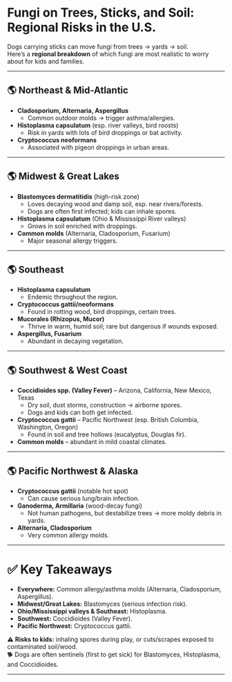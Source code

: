 # Fungi on Trees, Sticks, and Soil: Regional Risks in the U.S.

Dogs carrying sticks can move fungi from trees → yards → soil.  
Here’s a **regional breakdown** of which fungi are most realistic to worry about for kids and families.

---

## 🌎 Northeast & Mid-Atlantic
- **Cladosporium, Alternaria, Aspergillus**  
  - Common outdoor molds → trigger asthma/allergies.
- **Histoplasma capsulatum** (esp. river valleys, bird roosts)  
  - Risk in yards with lots of bird droppings or bat activity.
- **Cryptococcus neoformans**  
  - Associated with pigeon droppings in urban areas.

---

## 🌎 Midwest & Great Lakes
- **Blastomyces dermatitidis** (high-risk zone)  
  - Loves decaying wood and damp soil, esp. near rivers/forests.  
  - Dogs are often first infected; kids can inhale spores.  
- **Histoplasma capsulatum** (Ohio & Mississippi River valleys)  
  - Grows in soil enriched with droppings.  
- **Common molds** (Alternaria, Cladosporium, Fusarium)  
  - Major seasonal allergy triggers.

---

## 🌎 Southeast
- **Histoplasma capsulatum**  
  - Endemic throughout the region.  
- **Cryptococcus gattii/neoformans**  
  - Found in rotting wood, bird droppings, certain trees.  
- **Mucorales (Rhizopus, Mucor)**  
  - Thrive in warm, humid soil; rare but dangerous if wounds exposed.  
- **Aspergillus, Fusarium**  
  - Abundant in decaying vegetation.

---

## 🌎 Southwest & West Coast
- **Coccidioides spp. (Valley Fever)** – Arizona, California, New Mexico, Texas  
  - Dry soil, dust storms, construction → airborne spores.  
  - Dogs and kids can both get infected.  
- **Cryptococcus gattii** – Pacific Northwest (esp. British Columbia, Washington, Oregon)  
  - Found in soil and tree hollows (eucalyptus, Douglas fir).  
- **Common molds** – abundant in mild coastal climates.

---

## 🌎 Pacific Northwest & Alaska
- **Cryptococcus gattii** (notable hot spot)  
  - Can cause serious lung/brain infection.  
- **Ganoderma, Armillaria** (wood-decay fungi)  
  - Not human pathogens, but destabilize trees → more moldy debris in yards.  
- **Alternaria, Cladosporium**  
  - Very common allergy molds.

---

# ✅ Key Takeaways
- **Everywhere:** Common allergy/asthma molds (Alternaria, Cladosporium, Aspergillus).  
- **Midwest/Great Lakes:** Blastomyces (serious infection risk).  
- **Ohio/Mississippi valleys & Southeast:** Histoplasma.  
- **Southwest:** Coccidioides (Valley Fever).  
- **Pacific Northwest:** Cryptococcus gattii.  

⚠️ **Risks to kids:** inhaling spores during play, or cuts/scrapes exposed to contaminated soil/wood.  
🐕 Dogs are often sentinels (first to get sick) for Blastomyces, Histoplasma, and Coccidioides.

---
